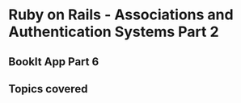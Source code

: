   # Ruby on Rails - Associations and Authentication Systems Part 2
  ## BookIt App Part 6

## Topics covered

